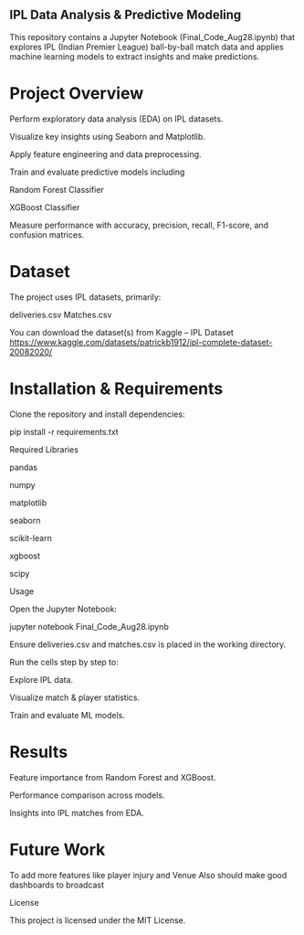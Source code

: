 ## IPL Data Analysis & Predictive Modeling

This repository contains a Jupyter Notebook (Final_Code_Aug28.ipynb) that explores IPL (Indian Premier League) ball-by-ball match data and applies machine learning models to extract insights and make predictions.

# Project Overview

Perform exploratory data analysis (EDA) on IPL datasets.

Visualize key insights using Seaborn and Matplotlib.

Apply feature engineering and data preprocessing.

Train and evaluate predictive models including

Random Forest Classifier

XGBoost Classifier

Measure performance with accuracy, precision, recall, F1-score, and confusion matrices.

# Dataset

The project uses IPL datasets, primarily:

deliveries.csv
Matches.csv 

You can download the dataset(s) from Kaggle – IPL Dataset
https://www.kaggle.com/datasets/patrickb1912/ipl-complete-dataset-20082020/


# Installation & Requirements

Clone the repository and install dependencies:

pip install -r requirements.txt

Required Libraries

pandas

numpy

matplotlib

seaborn

scikit-learn

xgboost

scipy

 Usage

Open the Jupyter Notebook:

jupyter notebook Final_Code_Aug28.ipynb


Ensure deliveries.csv and matches.csv is placed in the working directory.

Run the cells step by step to:

Explore IPL data.

Visualize match & player statistics.

Train and evaluate ML models.

# Results

Feature importance from Random Forest and XGBoost.

Performance comparison across models.

Insights into IPL matches from EDA.

# Future Work

To add more features like player injury and Venue
Also should make good dashboards to broadcast
 
License

This project is licensed under the MIT License.
